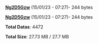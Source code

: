 [**Ng2D5Gzw**](/data/Ng2D5Gzw.txt) (15/01/23 - 07:27)- 244 bytes

[**Ng2D5Gzw**](/data/Ng2D5Gzw.txt) (15/01/23 - 07:27)- 244 bytes

**Total Datas**: 4472

**Total Size**: 27.73 MB / 27.7 MB